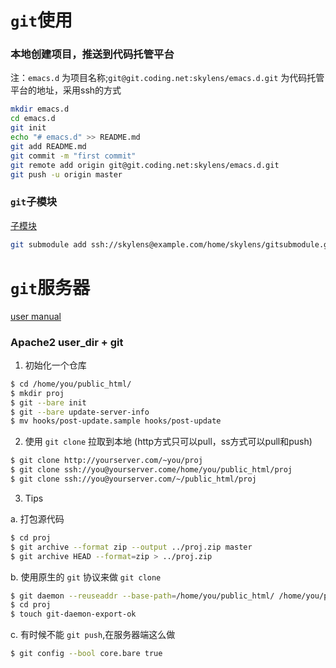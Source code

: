# **`git`使用**

### 本地创建项目，推送到代码托管平台

注：`emacs.d` 为项目名称;`git@git.coding.net:skylens/emacs.d.git` 为代码托管平台的地址，采用ssh的方式

```bash
mkdir emacs.d
cd emacs.d
git init
echo "# emacs.d" >> README.md
git add README.md
git commit -m "first commit"
git remote add origin git@git.coding.net:skylens/emacs.d.git
git push -u origin master
```

### `git`子模块

[子模块](https://git-scm.com/book/zh/v1/Git-%E5%B7%A5%E5%85%B7-%E5%AD%90%E6%A8%A1%E5%9D%97)

```bash
git submodule add ssh://skylens@example.com/home/skylens/gitsubmodule.git
```

# **`git`服务器**

[user manual](https://www.kernel.org/pub/software/scm/git/docs/user-manual.html)

### Apache2 user_dir + git

1. 初始化一个仓库

```bash
$ cd /home/you/public_html/
$ mkdir proj
$ git --bare init
$ git --bare update-server-info
$ mv hooks/post-update.sample hooks/post-update
```

2. 使用 `git clone` 拉取到本地 (http方式只可以pull，ss方式可以pull和push) 

```bash
$ git clone http://yourserver.com/~you/proj
$ git clone ssh://you@yourserver.come/home/you/public_html/proj
$ git clone ssh://you@yourserver.com/~/public_html/proj
```

3. Tips

a. 打包源代码

```bash
$ cd proj
$ git archive --format zip --output ../proj.zip master
$ git archive HEAD --format=zip > ../proj.zip
```

b. 使用原生的 `git` 协议来做 `git clone`

```bash
$ git daemon --reuseaddr --base-path=/home/you/public_html/ /home/you/public_html/
$ cd proj
$ touch git-daemon-export-ok
```

c. 有时候不能 `git push`,在服务器端这么做

```bash
$ git config --bool core.bare true
```
